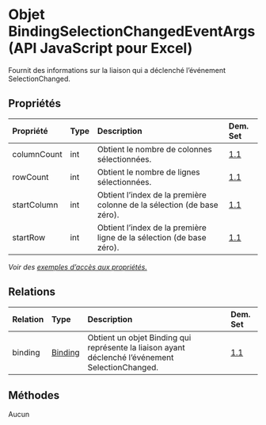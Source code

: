 # <a name="bindingselectionchangedeventargs-object-javascript-api-for-excel"></a>Objet BindingSelectionChangedEventArgs (API JavaScript pour Excel)

Fournit des informations sur la liaison qui a déclenché l’événement SelectionChanged.

## <a name="properties"></a>Propriétés

| Propriété       | Type    |Description| Dem. Set|
|:---------------|:--------|:----------|:----|
|columnCount|int|Obtient le nombre de colonnes sélectionnées.|[1.1](../requirement-sets/excel-api-requirement-sets.md)|
|rowCount|int|Obtient le nombre de lignes sélectionnées.|[1.1](../requirement-sets/excel-api-requirement-sets.md)|
|startColumn|int|Obtient l’index de la première colonne de la sélection (de base zéro).|[1.1](../requirement-sets/excel-api-requirement-sets.md)|
|startRow|int|Obtient l’index de la première ligne de la sélection (de base zéro).|[1.1](../requirement-sets/excel-api-requirement-sets.md)|

_Voir des [exemples d’accès aux propriétés.](#property-access-examples)_

## <a name="relationships"></a>Relations
| Relation | Type    |Description| Dem. Set|
|:---------------|:--------|:----------|:----|
|binding|[Binding](binding.md)|Obtient un objet Binding qui représente la liaison ayant déclenché l’événement SelectionChanged.|[1.1](../requirement-sets/excel-api-requirement-sets.md)|

## <a name="methods"></a>Méthodes
Aucun

